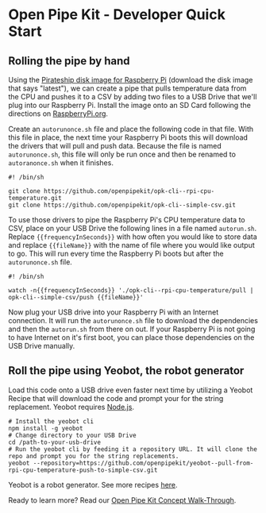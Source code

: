 # Open Pipe Kit - Developer Quick Start

## Rolling the pipe by hand
Using the [Pirateship disk image for Raspberry Pi](http://pirate.sh) (download the disk image that says "latest"), we can create a pipe that pulls temperature data from the CPU and pushes it to a CSV by adding two files to a USB Drive that we'll plug into our Raspberry Pi. Install the image onto an SD Card following the directions on [RaspberryPi.org](https://www.raspberrypi.org/documentation/installation/installing-images/).

Create an `autorunonce.sh` file and place the following code in that file. With this file in place, the next time your Raspberry Pi boots this will download the drivers that will pull and push data. Because the file is named `autorunonce.sh`, this file will only be run once and then be renamed to `autoranonce.sh` when it finishes.
```
#! /bin/sh

git clone https://github.com/openpipekit/opk-cli--rpi-cpu-temperature.git
git clone https://github.com/openpipekit/opk-cli--simple-csv.git
```

To use those drivers to pipe the Raspberry Pi's CPU temperature data to CSV, place on your USB Drive the following lines in a file named `autorun.sh`. Replace `{{frequencyInSeconds}}` with how often you would like to store data and replace `{{fileName}}` with the name of file where you would like output to go. This will run every time the Raspberry Pi boots but after the `autorunonce.sh` file.
```
#! /bin/sh

watch -n{{frequencyInSeconds}} './opk-cli--rpi-cpu-temperature/pull | opk-cli--simple-csv/push {{fileName}}'
```

Now plug your USB drive into your Raspberry Pi with an Internet connection.  It will run the `autorunonce.sh` file to download the dependencies and then the `autorun.sh` from there on out. If your Raspberry Pi is not going to have Internet on it's first boot, you can place those dependencies on the USB Drive manually.


## Roll the pipe using Yeobot, the robot generator
Load this code onto a USB drive even faster next time by utilizing a Yeobot Recipe that will download the code and prompt your for the string replacement. Yeobot requires [Node.js](http://nodejs.org).
```
# Install the yeobot cli
npm install -g yeobot
# Change directory to your USB Drive
cd /path-to-your-usb-drive
# Run the yeobot cli by feeding it a repository URL. It will clone the repo and prompt you for the string replacements.
yeobot --repository=https://github.com/openpipekit/yeobot--pull-from-rpi-cpu-temperature-push-to-simple-csv.git
```

Yeobot is a robot generator. See more recipes [here](https://github.com/openpipekit?utf8=%E2%9C%93&query=yeobot--). 

Ready to learn more? Read our [Open Pipe Kit Concept Walk-Through](developer-opk-concepts-walk-through.md).

